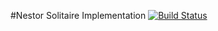 #Nestor Solitaire Implementation
[![Build Status](https://travis-ci.org/arthurlockman/CS3733-Nestor.svg?branch=master)](https://travis-ci.org/arthurlockman/CS3733-Nestor)

